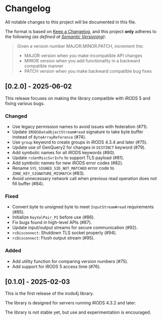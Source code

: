 # Changelog

All notable changes to this project will be documented in this file.

The format is based on [Keep a Changelog](https://keepachangelog.com/en/1.1.0/),
and this project **only** adheres to the following _(as defined at [Semantic Versioning](https://semver.org/spec/v2.0.0.html))_:

> Given a version number MAJOR.MINOR.PATCH, increment the:
> 
> - MAJOR version when you make incompatible API changes
> - MINOR version when you add functionality in a backward compatible manner
> - PATCH version when you make backward compatible bug fixes

## [0.2.0] - 2025-06-02

This release focuses on making the library compatible with iRODS 5 and fixing various bugs.

### Changed

- Use legacy permission names to avoid issues with federation (#71).
- Update `IRODSDataObjectStream#read` signature to take byte buffer instead of `ByteArrayReference` (#74).
- Use `group` keyword to create groups in iRODS 4.3.4 and later (#75).
- Update use of GenQuery2 for changes in `DISTINCT` keyword (#79).
- Add symbolic names for all iRODS keywords (#80).
- Update `rcGetMiscSvrInfo` to support TLS payload (#81).
- Add symbolic names for new iRODS error codes (#82).
- Rename `SYS_SIGNED_SID_NOT_MATCHED` error code to `ZONE_KEY_SIGNATURE_MISMATCH` (#83).
- Avoid unnecessary network call when previous read operation does not fill buffer (#84).

### Fixed

- Convert byte to unsigned byte to meet `InputStream#read` requirements (#85).
- Initialize `KeyValPair_PI` before use (#86).
- Fix bugs found in high-level APIs (#87).
- Update input/output streams for secure communication (#92).
- `rcDisconnect`: Shutdown TLS socket properly (#94).
- `rcDisconnect`: Flush output stream (#95).

### Added

- Add utility function for comparing version numbers (#75).
- Add support for iRODS 5 access time (#76).

## [0.1.0] - 2025-02-03

This is the first release of the irods4j library.

The library is designed for servers running iRODS 4.3.2 and later.

The library is not stable yet, but use and experimentation is encouraged.

